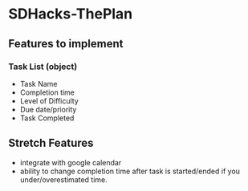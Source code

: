 # SDHacks-ThePlan

## Features to implement 

### Task List (object)
- Task Name
- Completion time 
- Level of Difficulty 
- Due date/priority 
- Task Completed

## Stretch Features 
- integrate with google calendar 
- ability to change completion time after task is started/ended if you under/overestimated time.
